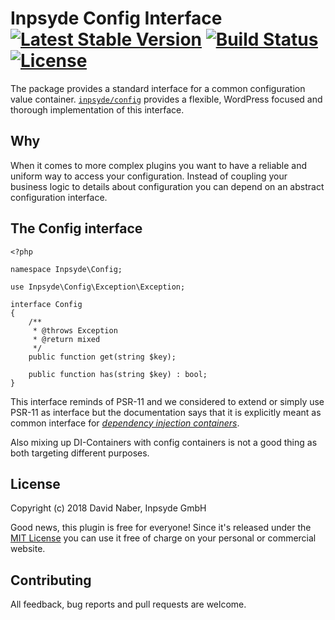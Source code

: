 # Inpsyde Config Interface [![Latest Stable Version](https://poser.pugx.org/inpsyde/config-interface/v/stable?format=flat-square)](https://packagist.org/packages/inpsyde/config-interface) [![Build Status](https://img.shields.io/travis-ci/inpsyde/config-interface.svg?style=flat-square)](https://travis-ci.org/inpsyde/config-interface) [![License](https://poser.pugx.org/inpsyde/config-interface/license?format=flat-square)](https://packagist.org/packages/inpsyde/config-interface)

The package provides a standard interface for a common configuration value container. [`inpsyde/config`](https://github.com/inpsyde/config/) provides a flexible, WordPress focused and thorough implementation of this interface.

## Why

When it comes to more complex plugins you want to have a reliable and uniform way to access your configuration. Instead of coupling your business logic to details about configuration you can depend on an abstract configuration interface.


## The Config interface

    <?php
    
    namespace Inpsyde\Config;
    
    use Inpsyde\Config\Exception\Exception;
    
    interface Config
    {
        /**
         * @throws Exception
         * @return mixed
         */
        public function get(string $key);
    
        public function has(string $key) : bool;
    }

This interface reminds of PSR-11 and we considered to extend or simply use PSR-11 as interface but the documentation says that it is explicitly meant as common interface for [_dependency injection containers_](https://www.php-fig.org/psr/psr-11/).

Also mixing up DI-Containers with config containers is not a good thing as both targeting different purposes.


## License

Copyright (c) 2018 David Naber, Inpsyde GmbH

Good news, this plugin is free for everyone! Since it's released under the [MIT License](LICENSE) you can use it free of charge on your personal or commercial website.

## Contributing

All feedback, bug reports and pull requests are welcome.
